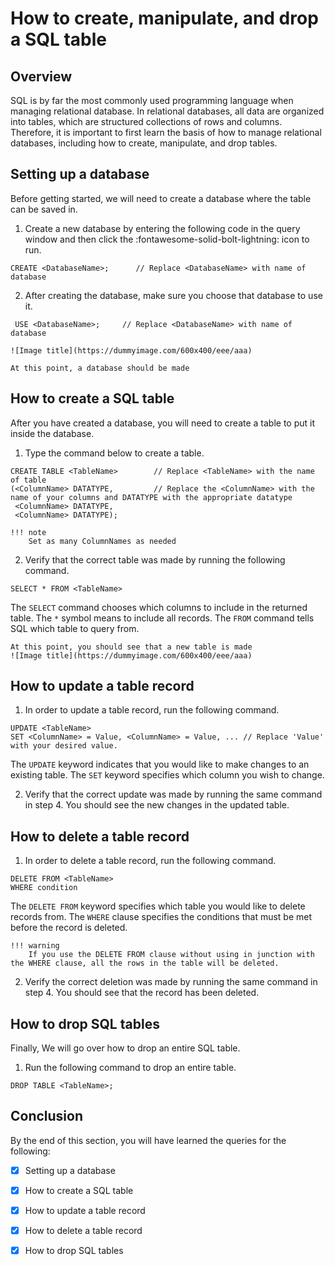 # How to create, manipulate, and drop a SQL table



## Overview
SQL is by far the most commonly used programming language when managing relational database. In relational databases, all data are organized into tables, which are structured collections of rows and columns. Therefore, it is important to first learn the basis of how to manage relational databases, including how to create, manipulate, and drop tables. 

## Setting up a database
Before getting started, we will need to create a database where the table can be saved in.

1. Create a new database by entering the following code in the query window and then click the :fontawesome-solid-bolt-lightning: icon to run. 
```
CREATE <DatabaseName>;      // Replace <DatabaseName> with name of database
```

2. After creating the database, make sure you choose that database to use it. 
```
 USE <DatabaseName>;     // Replace <DatabaseName> with name of database
```

    ![Image title](https://dummyimage.com/600x400/eee/aaa)

    At this point, a database should be made 

## How to create a SQL table
After you have created a database, you will need to create a table to put it inside the database. 

1. Type the command below to create a table.
```
CREATE TABLE <TableName>        // Replace <TableName> with the name of table
(<ColumnName> DATATYPE,         // Replace the <ColumnName> with the name of your columns and DATATYPE with the appropriate datatype
 <ColumnName> DATATYPE,         
 <ColumnName> DATATYPE);
```

    !!! note
        Set as many ColumnNames as needed

2. Verify that the correct table was made by running the following command. 
```
SELECT * FROM <TableName>
```
The ```SELECT``` command chooses which columns to include in the returned table. The ```*``` symbol means to include all records. The ```FROM``` command tells SQL which table to query from.

    At this point, you should see that a new table is made 
    ![Image title](https://dummyimage.com/600x400/eee/aaa)


## How to update a table record
1. In order to update a table record, run the following command.
```
UPDATE <TableName>
SET <ColumnName> = Value, <ColumnName> = Value, ... // Replace 'Value' with your desired value.  
```
The ```UPDATE``` keyword indicates that you would like to make changes to an existing table.
The ```SET``` keyword specifies which column you wish to change.

2. Verify that the correct update was made by running the same command in step 4. You should see the new changes in the updated table.

## How to delete a table record

1. In order to delete a table record, run the following command.
```
DELETE FROM <TableName>
WHERE condition
```
The ```DELETE FROM``` keyword specifies which table you would like to delete records from.
The ```WHERE``` clause specifies the conditions that must be met before the record is deleted.

    !!! warning
        If you use the DELETE FROM clause without using in junction with the WHERE clause, all the rows in the table will be deleted.

2. Verify the correct deletion was made by running the same command in step 4. You should see that the record has been deleted.

## How to drop SQL tables
Finally, We will go over how to drop an entire SQL table. 

1. Run the following command to drop an entire table.
```
DROP TABLE <TableName>;
```



## Conclusion
By the end of this section, you will have learned the queries for the following:

- [x] Setting up a database
- [x] How to create a SQL table
- [x] How to update a table record
- [x] How to delete a table record
- [x] How to drop SQL tables


